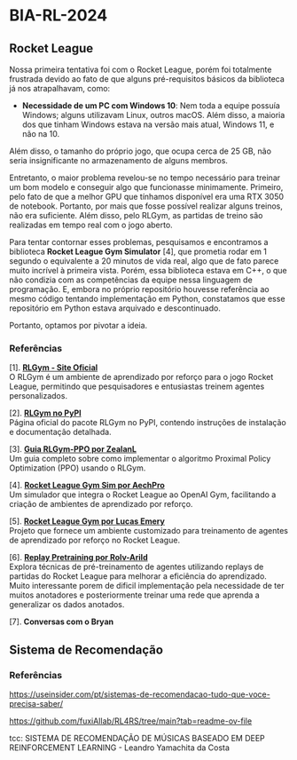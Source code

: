 # BIA-RL-2024

## Rocket League 

Nossa primeira tentativa foi com o Rocket League, porém foi totalmente frustrada devido ao fato de que alguns pré-requisitos básicos da biblioteca já nos atrapalhavam, como:

- **Necessidade de um PC com Windows 10**: Nem toda a equipe possuía Windows; alguns utilizavam Linux, outros macOS. Além disso, a maioria dos que tinham Windows estava na versão mais atual, Windows 11, e não na 10.

Além disso, o tamanho do próprio jogo, que ocupa cerca de 25 GB, não seria insignificante no armazenamento de alguns membros.

Entretanto, o maior problema revelou-se no tempo necessário para treinar um bom modelo e conseguir algo que funcionasse minimamente. Primeiro, pelo fato de que a melhor GPU que tínhamos disponível era uma RTX 3050 de notebook. Portanto, por mais que fosse possível realizar alguns treinos, não era suficiente. Além disso, pelo RLGym, as partidas de treino são realizadas em tempo real com o jogo aberto.

Para tentar contornar esses problemas, pesquisamos e encontramos a biblioteca **Rocket League Gym Simulator** [4], que prometia rodar em 1 segundo o equivalente a 20 minutos de vida real, algo que de fato parece muito incrível à primeira vista. Porém, essa biblioteca estava em C++, o que não condizia com as competências da equipe nessa linguagem de programação. E, embora no próprio repositório houvesse referência ao mesmo código tentando implementação em Python, constatamos que esse repositório em Python estava arquivado e descontinuado.

Portanto, optamos por pivotar a ideia.

### Referências
[1]. **[RLGym - Site Oficial](https://rlgym.org/)**  
   O RLGym é um ambiente de aprendizado por reforço para o jogo Rocket League, permitindo que pesquisadores e entusiastas treinem agentes personalizados.

[2]. **[RLGym no PyPI](https://pypi.org/project/rlgym/)**  
   Página oficial do pacote RLGym no PyPI, contendo instruções de instalação e documentação detalhada.

[3]. **[Guia RLGym-PPO por ZealanL](https://github.com/ZealanL/RLGym-PPO-Guide)**  
   Um guia completo sobre como implementar o algoritmo Proximal Policy Optimization (PPO) usando o RLGym.

[4]. **[Rocket League Gym Sim por AechPro](https://github.com/AechPro/rocket-league-gym-sim)**  
   Um simulador que integra o Rocket League ao OpenAI Gym, facilitando a criação de ambientes de aprendizado por reforço.

[5]. **[Rocket League Gym por Lucas Emery](https://github.com/lucas-emery/rocket-league-gym)**  
   Projeto que fornece um ambiente customizado para treinamento de agentes de aprendizado por reforço no Rocket League.

[6]. **[Replay Pretraining por Rolv-Arild](https://github.com/Rolv-Arild/replay-pretraining)**  
   Explora técnicas de pré-treinamento de agentes utilizando replays de partidas do Rocket League para melhorar a eficiência do aprendizado. Muito interessante porem de dificil implementação pela necessidade de ter muitos anotadores e posteriormente treinar uma rede que aprenda a generalizar os dados anotados.
   
[7]. **Conversas com o Bryan**

 
## Sistema de Recomendação

### Referências

https://useinsider.com/pt/sistemas-de-recomendacao-tudo-que-voce-precisa-saber/

https://github.com/fuxiAIlab/RL4RS/tree/main?tab=readme-ov-file

tcc: SISTEMA DE RECOMENDAÇÃO DE MÚSICAS BASEADO EM DEEP REINFORCEMENT LEARNING - Leandro Yamachita da Costa

